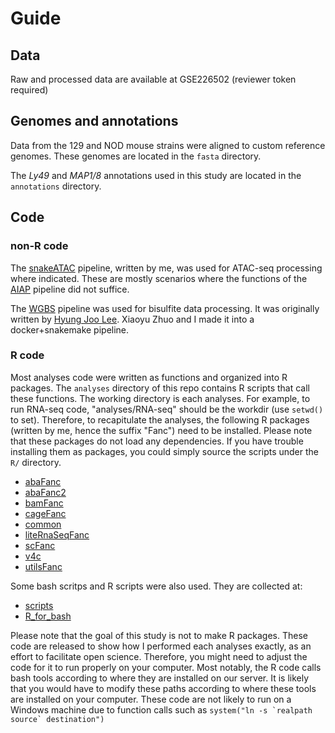 # Guide
## Data
Raw and processed data are available at GSE226502 (reviewer token required)
## Genomes and annotations
Data from the 129 and NOD mouse strains were aligned to custom reference genomes. These genomes are located in the `fasta` directory.

The *Ly49* and *MAP1/8* annotations used in this study are located in the `annotations` directory.
## Code
### non-R code
The [snakeATAC](https://github.com/ChangxuFan/snakeATAC) pipeline, written by me, was used for ATAC-seq processing where indicated. 
These are mostly scenarios where the functions of the [AIAP](https://github.com/Zhang-lab/ATAC-seq_QC_analysis) pipeline did not suffice.

The [WGBS](https://github.com/ChangxuFan/wgbs/tree/fanc) pipeline was used for bisulfite data processing. 
It was originally written by [Hyung Joo Lee](https://github.com/hyungjoo-lee/wgbs). 
Xiaoyu Zhuo and I made it into a docker+snakemake pipeline.
### R code
Most analyses code were written as functions and organized into R packages. 
The `analyses` directory of this repo contains R scripts that call these functions. The working directory is each analyses. For example, to run RNA-seq code, "analyses/RNA-seq" should be the workdir (use `setwd()` to set).
Therefore, to recapitulate the analyses, the following R packages (written by me, hence the suffix "Fanc") need to be installed. 
Please note that these packages do not load any dependencies. If you have trouble installing them as packages, 
you could simply source the scripts under the `R/` directory.
* [abaFanc](https://github.com/ChangxuFan/abaFanc)
* [abaFanc2](https://github.com/ChangxuFan/abaFanc2)
* [bamFanc](https://github.com/ChangxuFan/bamFanc)
* [cageFanc](https://github.com/ChangxuFan/cageFanc)
* [common](https://github.com/ChangxuFan/common)
* [liteRnaSeqFanc](https://github.com/ChangxuFan/liteRnaSeqFanc)
* [scFanc](https://github.com/ChangxuFan/scFanc)
* [v4c](https://github.com/ChangxuFan/v4c)
* [utilsFanc](https://github.com/ChangxuFan/utilsFanc)

Some bash scritps and R scripts were also used. They are collected at:
* [scripts](https://github.com/ChangxuFan/scripts)
* [R_for_bash](https://github.com/ChangxuFan/R_for_bash)

Please note that the goal of this study is not to make R packages. 
These code are released to show how I performed each analyses exactly, as an effort to facilitate open science. 
Therefore, you might need to adjust the code for it to run properly on your computer. 
Most notably, the R code calls bash tools according to where they are installed on our server. 
It is likely that you would have to modify these paths according to where these tools are installed on your computer. 
These code are not likely to run on a Windows machine due to function calls such as ``system("ln -s `realpath source` destination")``
